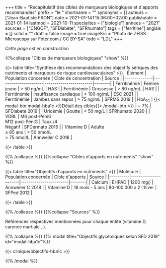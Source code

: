 +++
title = "Récapitulatif des cibles de marqueurs biologiques et d'apports recommandés"
prefix = "le "
shortname = ""
synonyms = []
auteurs = ["Jean-Baptiste FRON"]
date = 2021-01-14T15:36:00+02:00
publishdate = 2021-01-14
lastmod = 2021-10-11
specialites = ["biologie"]
annees = "2021"
sources = ["CNGOF", "SFDiabète", "SFRhumato"]
tags = ["ferritine"]
anglais = []
sctid = ""
draft = false
image = true
imageSrc = "Photo de ZEISS Microscopy sur Foter.com / CC BY-SA"
todo = "LDL"
+++

*Cette page est en construction*

{{%collapse "Cibles de marqueurs biologiques" "show" %}}

{{< table title="Synthèse des recommandations des objectifs sériques des nutriments et marqueurs de risque cardiovasculaires" >}}
| Élément      | Population concernée | Cible de concentration | Source |
|--------------|----------------------|------------------------|--------|
| Ferritinémie | Femme jeune          | > 50 ng/mL             | HAS  |
| Ferritinémie | Grossesse            | > 80 ng/mL             | HAS  |
| Ferritinémie | insuffisance cardiaque | > 100 ng/mL          | ESC 2021 |
| Ferritinémie | Jambes sans repos    | > 75 ng/mL             | SFRMS 2019 |
| HbA<sub>1C</sub> | {{< modal-btn modal-hba1c >}}Détail des cibles{{< /modal-btn >}} | ~ 7% | SFDiabete 2019 |
| Uricémie     | Goutte               | < 50 mg/L              | SFRhumato 2020 |
| VDRL         | M6 post-PéniG<br>M12 post-PéniG | Taux /4<br>Négatif | SFDermato 2016 |
| Vitamine D   | Adulte<br>≥ 65 ans   | > 50 nmol/L<br>> 75 nmol/L | Annweiler C 2018 |

{{< /table >}}

{{% /collapse %}}
{{%collapse "Cibles d'apports en nutriments" "show" %}}

{{< table title="Objectifs d'apports en nutriments" >}}
| Molécule | Population concernée | Cible d'apports        | Source |
|----------|----------------------|------------------------|--------|
| Calcium  | EHPAD                | 1200 mg/j              | Annweiler C 2018 |
| Vitamine D | 18 mois - 5 ans    | 80-100.000 x 2 l'hiver | SFPed 2012 |

{{< /table >}}

{{% /collapse %}}
{{%collapse "Sources" %}}

Références respectives mentionnées pour chaque entité (vitamine D, carence martiale...).

{{% /collapse %}}
{{% modal title="Objectifs glycémiques selon SFD 2019" id="modal-hba1c"%}}

{{< clinique/objectifs-hba1c >}}

{{% /modal %}}
